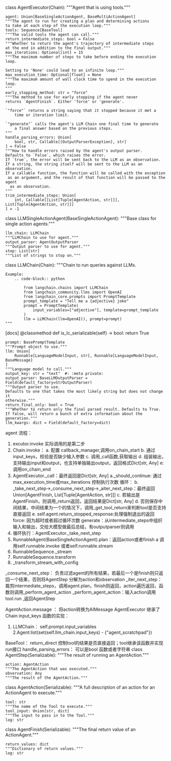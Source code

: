 class AgentExecutor(Chain):
    """Agent that is using tools."""

    agent: Union[BaseSingleActionAgent, BaseMultiActionAgent]
    """The agent to run for creating a plan and determining actions
    to take at each step of the execution loop."""
    tools: Sequence[BaseTool]
    """The valid tools the agent can call."""
    return_intermediate_steps: bool = False
    """Whether to return the agent's trajectory of intermediate steps
    at the end in addition to the final output."""
    max_iterations: Optional[int] = 15
    """The maximum number of steps to take before ending the execution
    loop.
    
    Setting to 'None' could lead to an infinite loop."""
    max_execution_time: Optional[float] = None
    """The maximum amount of wall clock time to spend in the execution
    loop.
    """
    early_stopping_method: str = "force"
    """The method to use for early stopping if the agent never
    returns `AgentFinish`. Either 'force' or 'generate'.

    `"force"` returns a string saying that it stopped because it met a
        time or iteration limit.
    
    `"generate"` calls the agent's LLM Chain one final time to generate
        a final answer based on the previous steps.
    """
    handle_parsing_errors: Union[
        bool, str, Callable[[OutputParserException], str]
    ] = False
    """How to handle errors raised by the agent's output parser.
    Defaults to `False`, which raises the error.
    If `true`, the error will be sent back to the LLM as an observation.
    If a string, the string itself will be sent to the LLM as an observation.
    If a callable function, the function will be called with the exception
     as an argument, and the result of that function will be passed to the agent
      as an observation.
    """
    trim_intermediate_steps: Union[
        int, Callable[[List[Tuple[AgentAction, str]]], List[Tuple[AgentAction, str]]]
    ] = -1

class LLMSingleActionAgent(BaseSingleActionAgent):
    """Base class for single action agents."""

    llm_chain: LLMChain
    """LLMChain to use for agent."""
    output_parser: AgentOutputParser
    """Output parser to use for agent."""
    stop: List[str]
    """List of strings to stop on."""

class LLMChain(Chain):
    """Chain to run queries against LLMs.

    Example:
        .. code-block:: python

            from langchain.chains import LLMChain
            from langchain_community.llms import OpenAI
            from langchain_core.prompts import PromptTemplate
            prompt_template = "Tell me a {adjective} joke"
            prompt = PromptTemplate(
                input_variables=["adjective"], template=prompt_template
            )
            llm = LLMChain(llm=OpenAI(), prompt=prompt)
    """

[docs]    @classmethod
    def is_lc_serializable(self) -> bool:
        return True


    prompt: BasePromptTemplate
    """Prompt object to use."""
    llm: Union[
        Runnable[LanguageModelInput, str], Runnable[LanguageModelInput, BaseMessage]
    ]
    """Language model to call."""
    output_key: str = "text"  #: :meta private:
    output_parser: BaseLLMOutputParser = Field(default_factory=StrOutputParser)
    """Output parser to use.
    Defaults to one that takes the most likely string but does not change it 
    otherwise."""
    return_final_only: bool = True
    """Whether to return only the final parsed result. Defaults to True.
    If false, will return a bunch of extra information about the generation."""
    llm_kwargs: dict = Field(default_factory=dict)


agent 流程：

1. excutor.invoke 实际调用的是第二步
2. Chain.invoke： 
a. 配置 callback_manager,调用on_chain_start
b. 通过input_keys，校验是否缺少输入参数
c. 调用_call函数,获取输出
d. 组装输出，支持输出input和output，也支持单独输出output，返回格式Dict[str, Any]
e: 调用on_chain_end
3. AgentExecutor._call：最终返回是Dict[str, Any]
a._should_continue: 通过max_execution_time或max_iterations 控制执行次数
循环：
    b. _take_next_step->_consume_next_step->_aiter_next_step：最终返回Union[AgentFinish, List[Tuple[AgentAction, str]]]
    c. 若输出是AgentFinish，则调用_return返回，返回结果是Dict[str, Any]
    d. 否则保存中间结果，中间结果为一个的情况下，调用_get_tool_return来判断tool是否支持直接返回
    e. self.agent.return_stopped_response:处理强制退出的返回 force: 因为超时或者超过循环次数  generate：从intermediate_steps中组织输入和输出，交给大模型做最后总结，有outputparser则调用
4. 循环执行：AgentExecutor._take_next_step
5. RunnableAgent(BaseSingleActionAgent).plan：返回action或者finish
   a 调用self.runnable.invoke 或者self.runnable.stream
6. RunnableSequence._stream
7. RunnableSequence.transform
8. _transform_stream_with_config


_consume_next_step： 负责过滤agent的所有结果，若最后一个是finish则只返回一个结果，否则将AgentStep 分解为action和observation
_iter_next_step： 裁剪intermediate_steps，调用agent.plan，finish则返回，action遍历返回，函数则调用_perform_agent_action
_perform_agent_action：输入action调用tool.run ,返回AgentStep

AgentAction.message ： 将action转换为AIMessage
AgentExecutor 继承了 Chain
input_keys 函数的实现：
1. LLMChain：  self.prompt.input_variables
2.Agent:list(set(self.llm_chain.input_keys) - {"agent_scratchpad"})

BaseTool： return_direct 控制tool的结果是否直接返回；tool继承该函数并实现run接口
handle_parsing_errors： 可以是bool 函数或者字符串
class AgentStep(Serializable):
    """The result of running an AgentAction."""

    action: AgentAction
    """The AgentAction that was executed."""
    observation: Any
    """The result of the AgentAction."""

class AgentAction(Serializable):
    """A full description of an action for an ActionAgent to execute."""

    tool: str
    """The name of the Tool to execute."""
    tool_input: Union[str, dict]
    """The input to pass in to the Tool."""
    log: str

class AgentFinish(Serializable):
    """The final return value of an ActionAgent."""

    return_values: dict
    """Dictionary of return values."""
    log: str